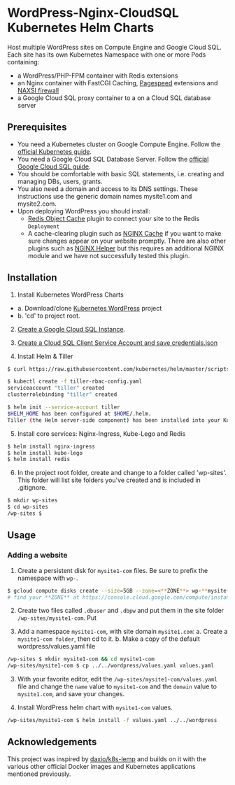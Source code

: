 # WordPress-Nginx-CloudSQL Kubernetes Helm Charts
Host multiple WordPress sites on Compute Engine and Google Cloud SQL.
Each site has its own Kubernetes Namespace with one or more Pods containing:
- a WordPress/PHP-FPM container with Redis extensions
- an Nginx container with FastCGI Caching, [Pagespeed](https://www.modpagespeed.com/) extensions and [NAXSI firewall](https://github.com/nbs-system/naxsi)
- a Google Cloud SQL proxy container to a on a Cloud SQL database server

## Prerequisites
* You need a Kubernetes cluster on Google Compute Engine. Follow the [official Kubernetes guide](https://cloud.google.com/kubernetes-engine/docs/quickstart "Running Kubernetes on Google Compute Engine").
* You need a Google Cloud SQL Database Server. Follow the [official Google Cloud SQL guide](https://cloud.google.com/sql/docs/mysql/quickstart "Running Google Cloud SQL").
* You should be comfortable with basic SQL statements, i.e. creating and managing DBs, users, grants.
* You also need a domain and access to its DNS settings. These instructions use the generic domain names mysite1.com and mysite2.com.
* Upon deploying WordPress you should install:
    * [Redis Object Cache](https://wordpress.org/plugins/redis-cache/ "Redis Object Cache plugin for WordPress") plugin to connect your site to the Redis `Deployment`
    * A cache-clearing plugin such as [NGINX Cache](https://wordpress.org/plugins/nginx-cache/) if you want to make sure changes appear on your website promptly. There are also other plugins such as [NGINX Helper](https://wordpress.org/plugins/nginx-helper/) but this requires an additional NGINX module and we have not successfully tested this plugin.

## Installation

1. Install Kubernetes WordPress Charts
- a. Download/clone [Kubernetes WordPress](https://github.com/stcox/k8s-wordpress.git) project
- b. 'cd' to project root.

2. [Create a Google Cloud SQL Instance](https://cloud.google.com/sql/docs/mysql/create-instance).

3. [Create a Cloud SQL Client Service Account and save credentials.json]()

4. Install Helm & Tiller
```bash
$ curl https://raw.githubusercontent.com/kubernetes/helm/master/scripts/get | bash

$ kubectl create -f tiller-rbac-config.yaml
serviceaccount "tiller" created
clusterrolebinding "tiller" created

$ helm init --service-account tiller
$HELM_HOME has been configured at $HOME/.helm.
Tiller (the Helm server-side component) has been installed into your Kubernetes Cluster.
```

5. Install core services: Nginx-Ingress, Kube-Lego and Redis
```bash
$ helm install nginx-ingress
$ helm install kube-lego
$ helm install redis
```

6. In the project root folder, create and change to a folder called 'wp-sites'. This folder will list site folders you've created and is included in .gitignore.

```bash
$ mkdir wp-sites
$ cd wp-sites
/wp-sites $
```

## Usage

### Adding a website

1. Create a persistent disk for `mysite1-com` files. Be sure to prefix the namespace with `wp-`.
```bash
$ gcloud compute disks create --size=5GB --zone=<**ZONE**> wp-**mysite-com**
# find your **ZONE** at https://console.cloud.google.com/compute/instanceGroups/list
```

2. Create two files called `.dbuser` and `.dbpw` and put them in the site folder `/wp-sites/mysite1-com`. Put



2. Add a namespace `mysite1-com`, with site domain `mysite1.com`:
  a. Create a `mysite1-com folder`, then cd to it.
  b. Make a copy of the default wordpress/values.yaml file
```bash
/wp-sites $ mkdir mysite1-com && cd mysite1-com
/wp-sites/mysite1-com $ cp ../../wordpress/values.yaml values.yaml
```

3. With your favorite editor, edit the `/wp-sites/mysite1-com/values.yaml` file and change the `name` value to `mysite1-com` and the `domain` value to `mysite1.com`, and save your changes.

5. Install WordPress helm chart with `mysite1-com` values.
```bash
/wp-sites/mysite1-com $ helm install -f values.yaml ../../wordpress
```

## Acknowledgements
This project was inspired by [daxio/k8s-lemp](https://github.com/daxio/k8s-lemp) and builds on it with the various other official Docker images and Kubernetes applications mentioned previously.

